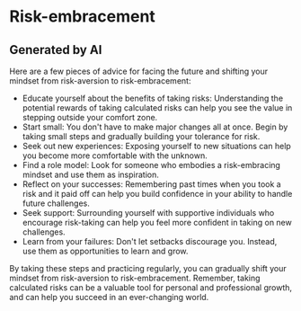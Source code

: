 ﻿---
layout: default
---

# Risk-embracement

## Generated by AI
Here are a few pieces of advice for facing the future and shifting your mindset from risk-aversion to risk-embracement:
* Educate yourself about the benefits of taking risks: Understanding the potential rewards of taking calculated risks can help you see the value in stepping outside your comfort zone.
* Start small: You don't have to make major changes all at once. Begin by taking small steps and gradually building your tolerance for risk.
* Seek out new experiences: Exposing yourself to new situations can help you become more comfortable with the unknown.
* Find a role model: Look for someone who embodies a risk-embracing mindset and use them as inspiration.
* Reflect on your successes: Remembering past times when you took a risk and it paid off can help you build confidence in your ability to handle future challenges.
* Seek support: Surrounding yourself with supportive individuals who encourage risk-taking can help you feel more confident in taking on new challenges.
* Learn from your failures: Don't let setbacks discourage you. Instead, use them as opportunities to learn and grow.

By taking these steps and practicing regularly, you can gradually shift your mindset from risk-aversion to risk-embracement. Remember, taking calculated risks can be a valuable tool for personal and professional growth, and can help you succeed in an ever-changing world.
